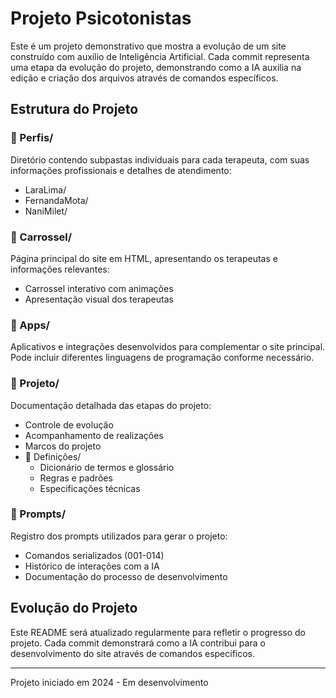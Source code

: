 # Projeto Psicotonistas

Este é um projeto demonstrativo que mostra a evolução de um site construído com auxílio de Inteligência Artificial. Cada commit representa uma etapa da evolução do projeto, demonstrando como a IA auxilia na edição e criação dos arquivos através de comandos específicos.

## Estrutura do Projeto

### 📁 Perfis/
Diretório contendo subpastas individuais para cada terapeuta, com suas informações profissionais e detalhes de atendimento:
- LaraLima/
- FernandaMota/
- NaniMilet/

### 📁 Carrossel/
Página principal do site em HTML, apresentando os terapeutas e informações relevantes:
- Carrossel interativo com animações
- Apresentação visual dos terapeutas

### 📁 Apps/
Aplicativos e integrações desenvolvidos para complementar o site principal. Pode incluir diferentes linguagens de programação conforme necessário.

### 📁 Projeto/
Documentação detalhada das etapas do projeto:
- Controle de evolução
- Acompanhamento de realizações
- Marcos do projeto
- 📁 Definições/
  - Dicionário de termos e glossário
  - Regras e padrões
  - Especificações técnicas

### 📁 Prompts/
Registro dos prompts utilizados para gerar o projeto:
- Comandos serializados (001-014)
- Histórico de interações com a IA
- Documentação do processo de desenvolvimento

## Evolução do Projeto

Este README será atualizado regularmente para refletir o progresso do projeto. Cada commit demonstrará como a IA contribui para o desenvolvimento do site através de comandos específicos.

---
Projeto iniciado em 2024 - Em desenvolvimento
